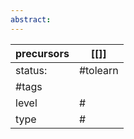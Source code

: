 ```yaml
---
abstract:
---
```



| precursors | [[]]     |
| ---------- | -------- |
| status:    | #tolearn |
| #tags      |          |
| level      | #        |
| type       | #        |
